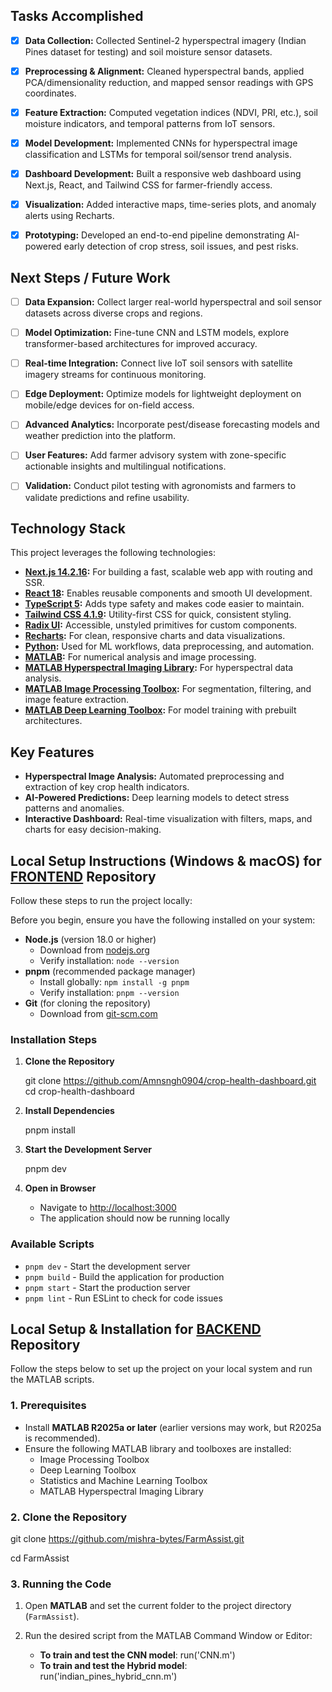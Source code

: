 ## Tasks Accomplished  

- [x] **Data Collection:** Collected Sentinel-2 hyperspectral imagery (Indian Pines dataset for testing) and soil moisture sensor datasets.  
- [x] **Preprocessing & Alignment:** Cleaned hyperspectral bands, applied PCA/dimensionality reduction, and mapped sensor readings with GPS coordinates.  
- [x] **Feature Extraction:** Computed vegetation indices (NDVI, PRI, etc.), soil moisture indicators, and temporal patterns from IoT sensors.  
- [x] **Model Development:** Implemented CNNs for hyperspectral image classification and LSTMs for temporal soil/sensor trend analysis.   
- [x] **Dashboard Development:** Built a responsive web dashboard using Next.js, React, and Tailwind CSS for farmer-friendly access.  
- [x] **Visualization:** Added interactive maps, time-series plots, and anomaly alerts using Recharts.  
- [x] **Prototyping:** Developed an end-to-end pipeline demonstrating AI-powered early detection of crop stress, soil issues, and pest risks.  


## Next Steps / Future Work

- [ ] **Data Expansion:** Collect larger real-world hyperspectral and soil sensor datasets across diverse crops and regions.  
- [ ] **Model Optimization:** Fine-tune CNN and LSTM models, explore transformer-based architectures for improved accuracy.  
- [ ] **Real-time Integration:** Connect live IoT soil sensors with satellite imagery streams for continuous monitoring.  
- [ ] **Edge Deployment:** Optimize models for lightweight deployment on mobile/edge devices for on-field access.  
- [ ] **Advanced Analytics:** Incorporate pest/disease forecasting models and weather prediction into the platform.  
- [ ] **User Features:** Add farmer advisory system with zone-specific actionable insights and multilingual notifications.  
- [ ] **Validation:** Conduct pilot testing with agronomists and farmers to validate predictions and refine usability.  
  

## Technology Stack

This project leverages the following technologies:

- **[Next.js 14.2.16](https://nextjs.org):** For building a fast, scalable web app with routing and SSR.  
- **[React 18](https://react.dev):** Enables reusable components and smooth UI development.  
- **[TypeScript 5](https://www.typescriptlang.org):** Adds type safety and makes code easier to maintain.  
- **[Tailwind CSS 4.1.9](https://tailwindcss.com):** Utility-first CSS for quick, consistent styling.  
- **[Radix UI](https://www.radix-ui.com):** Accessible, unstyled primitives for custom components.  
- **[Recharts](https://recharts.org):** For clean, responsive charts and data visualizations.  
- **[Python](https://www.python.org):** Used for ML workflows, data preprocessing, and automation.  
- **[MATLAB](https://www.mathworks.com/products/matlab.html):** For numerical analysis and image processing.  
- **[MATLAB Hyperspectral Imaging Library](https://www.mathworks.com/help/images/hyperspectral.html):** For hyperspectral data analysis.  
- **[MATLAB Image Processing Toolbox](https://www.mathworks.com/products/image.html):** For segmentation, filtering, and image feature extraction.  
- **[MATLAB Deep Learning Toolbox](https://www.mathworks.com/products/deep-learning.html):** For model training with prebuilt architectures.  

## Key Features

- **Hyperspectral Image Analysis:** Automated preprocessing and extraction of key crop health indicators.  
- **AI-Powered Predictions:** Deep learning models to detect stress patterns and anomalies.  
- **Interactive Dashboard:** Real-time visualization with filters, maps, and charts for easy decision-making.  

## Local Setup Instructions (Windows & macOS) for [FRONTEND](https://github.com/Amnsngh0904/crop-health-dashboard) Repository

Follow these steps to run the project locally:


Before you begin, ensure you have the following installed on your system:

- **Node.js** (version 18.0 or higher)
  - Download from [nodejs.org](https://nodejs.org/)
  - Verify installation: `node --version`
- **pnpm** (recommended package manager)
  - Install globally: `npm install -g pnpm`
  - Verify installation: `pnpm --version`
- **Git** (for cloning the repository)
  - Download from [git-scm.com](https://git-scm.com/)

### Installation Steps

1. **Clone the Repository**
   
   git clone https://github.com/Amnsngh0904/crop-health-dashboard.git
   cd crop-health-dashboard

2. **Install Dependencies**
  
   pnpm install
   
3. **Start the Development Server**
   
   pnpm dev
   
4. **Open in Browser**
   - Navigate to [http://localhost:3000](http://localhost:3000)
   - The application should now be running locally

### Available Scripts

- `pnpm dev` - Start the development server
- `pnpm build` - Build the application for production
- `pnpm start` - Start the production server
- `pnpm lint` - Run ESLint to check for code issues


##  Local Setup & Installation for [BACKEND](https://github.com/mishra-bytes/FarmAssist) Repository

Follow the steps below to set up the project on your local system and run the MATLAB scripts.  

### 1. Prerequisites  
- Install **MATLAB R2025a or later** (earlier versions may work, but R2025a is recommended).  
- Ensure the following MATLAB library and toolboxes are installed:  
  - Image Processing Toolbox  
  - Deep Learning Toolbox  
  - Statistics and Machine Learning Toolbox
  - MATLAB Hyperspectral Imaging Library

### 2. Clone the Repository  
git clone https://github.com/mishra-bytes/FarmAssist.git

cd FarmAssist

### 3. Running the Code  

1. Open **MATLAB** and set the current folder to the project directory (`FarmAssist`).  
2. Run the desired script from the MATLAB Command Window or Editor:  

   - **To train and test the CNN model**:  run('CNN.m')
   - **To train and test the Hybrid model**:  run('indian_pines_hybrid_cnn.m')





